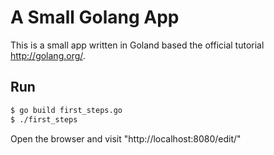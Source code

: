 # A Small Golang App

This is a small app written in Goland based the official tutorial http://golang.org/.

## Run

```sh
$ go build first_steps.go
$ ./first_steps
```

Open the browser and visit "http://localhost:8080/edit/<your name>"
